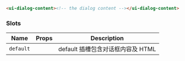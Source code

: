 ```html
<ui-dialog-content><!-- the dialog content --></ui-dialog-content>
```

### Slots

| Name      | Props | Description                       |
| --------- | ----- | --------------------------------- |
| `default` |       | default 插槽包含对话框内容及 HTML |
